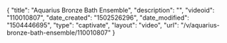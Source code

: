 {
    "title": "Aquarius Bronze Bath Ensemble",
    "description": "",
    "videoid": "110010807",
    "date_created": "1502526296",
    "date_modified": "1504446695",
    "type": "captivate",
    "layout": "video",
    "url": "\/v\/aquarius-bronze-bath-ensemble\/110010807"
}